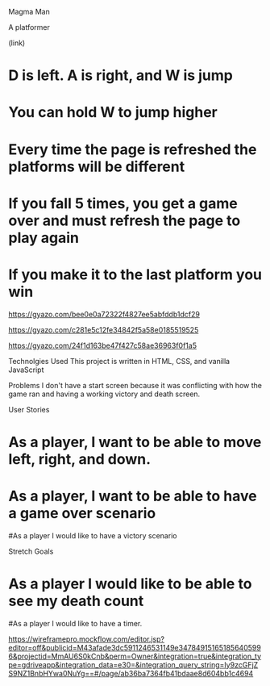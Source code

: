 Magma Man

A platformer

(link)

# D is left. A is right, and W is jump
# You can hold W to jump higher
# Every time the page is refreshed the platforms will be different
# If you fall 5 times, you get a game over and must refresh the page to play again
# If you make it to the last platform you win

https://gyazo.com/bee0e0a72322f4827ee5abfddb1dcf29

https://gyazo.com/c281e5c12fe34842f5a58e0185519525

https://gyazo.com/24f1d163be47f427c58ae36963f0f1a5


Technolgies Used
This project is written in HTML, CSS, and vanilla JavaScript


Problems
I don't have a start screen because it was conflicting with how the game ran and having a working victory and death screen.


User Stories
# As a player, I want to be able to move left, right, and down.

# As a player, I want to be able to have a game over scenario

#As a player I would like to have a victory scenario


Stretch Goals
# As a player I would like to be able to see my death count

#As a player I would like to have a timer.

https://wireframepro.mockflow.com/editor.jsp?editor=off&publicid=M43afade3dc5911246531149e347849151651856405996&projectid=MmAU6S0kCnb&perm=Owner&integration=true&integration_type=gdriveapp&integration_data=e30=&integration_query_string=Iy9zcGFjZS9NZ1BnbHYwa0NuYg==#/page/ab36ba7364fb41bdaae8d604bb1c4694